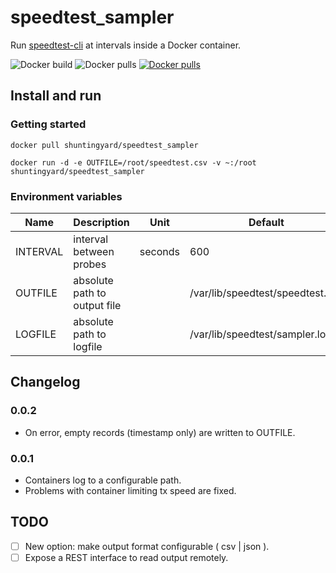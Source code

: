 # speedtest_sampler

Run [speedtest-cli](https://pypi.org/project/speedtest-cli/) at intervals
inside a Docker container.

![Docker build](https://img.shields.io/docker/cloud/automated/shuntingyard/speedtest_sampler.svg)
![Docker pulls](https://img.shields.io/docker/pulls/shuntingyard/speedtest_sampler.svg)
[![Docker pulls](https://img.shields.io/docker/pulls/shuntingyard/speedtest_sampler.svg)](https://google.ch)

## Install and run

### Getting started

```
docker pull shuntingyard/speedtest_sampler

docker run -d -e OUTFILE=/root/speedtest.csv -v ~:/root shuntingyard/speedtest_sampler
```

### Environment variables

| Name | Description | Unit | Default |
| --- | --- | --- | --- |
| INTERVAL | interval between probes | seconds | 600 |
| OUTFILE | absolute path to output file || /var/lib/speedtest/speedtest.csv |
| LOGFILE | absolute path to logfile || /var/lib/speedtest/sampler.log |

## Changelog

### 0.0.2

- On error, empty records (timestamp only) are written to OUTFILE.

### 0.0.1

- Containers log to a configurable path.
- Problems with container limiting tx speed are fixed.

## TODO

- [ ] New option: make output format configurable ( csv | json ).
- [ ] Expose a REST interface to read output remotely.
